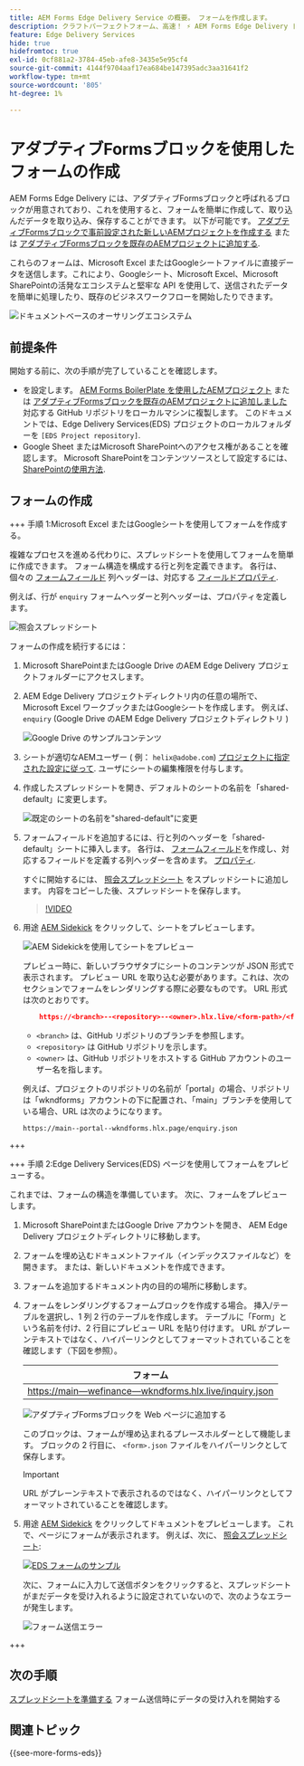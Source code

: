 ```yaml
---
title: AEM Forms Edge Delivery Service の概要。 フォームを作成します。
description: クラフトパーフェクトフォーム、高速！ ⚡ AEM Forms Edge Delivery ドキュメントベースのオーサリング=超高速で SEO に対応したフォームで、より幸せなユーザーと検索エンジンを実現。
feature: Edge Delivery Services
hide: true
hidefromtoc: true
exl-id: 0cf881a2-3784-45eb-afe8-3435e5e95cf4
source-git-commit: 4144f9704aaf17ea684be147395adc3aa31641f2
workflow-type: tm+mt
source-wordcount: '805'
ht-degree: 1%

---
```


# アダプティブFormsブロックを使用したフォームの作成

AEM Forms Edge Delivery には、アダプティブFormsブロックと呼ばれるブロックが用意されており、これを使用すると、フォームを簡単に作成して、取り込んだデータを取り込み、保存することができます。 以下が可能です。 [アダプティブFormsブロックで事前設定された新しいAEMプロジェクトを作成する](/help/edge/docs/forms/tutorial.md#create-a-new-aem-project-pre-configured-with-adaptive-forms-block) または [アダプティブFormsブロックを既存のAEMプロジェクトに追加する](/help/edge/docs/forms/tutorial.md#add-adaptive-forms-block-to-your-existing-aem-project).

これらのフォームは、Microsoft Excel またはGoogleシートファイルに直接データを送信します。これにより、Googleシート、Microsoft Excel、Microsoft SharePointの活発なエコシステムと堅牢な API を使用して、送信されたデータを簡単に処理したり、既存のビジネスワークフローを開始したりできます。

![ドキュメントベースのオーサリングエコシステム](/help/edge/assets/document-based-authoring-workflow-create-form.png)




## 前提条件

開始する前に、次の手順が完了していることを確認します。

* を設定します。 [AEM Forms BoilerPlate を使用したAEMプロジェクト](/help/edge/docs/forms/tutorial.md#create-a-new-aem-project-pre-configured-with-adaptive-forms-block) または [アダプティブFormsブロックを既存のAEMプロジェクトに追加しました](/help/edge/docs/forms/tutorial.md#add-adaptive-forms-block-to-your-existing-aem-project) 対応する GitHub リポジトリをローカルマシンに複製します。
このドキュメントでは、Edge Delivery Services(EDS) プロジェクトのローカルフォルダーを `[EDS Project repository]`.
* Google Sheet またはMicrosoft SharePointへのアクセス権があることを確認します。 Microsoft SharePointをコンテンツソースとして設定するには、 [SharePointの使用方法](https://www.aem.live/docs/setup-customer-SharePoint).



## フォームの作成

<!-- 

+++ Step 1: Add the Adaptive Forms Block to your Edge Delivery Services (EDS) project.

The Adaptive  empowers users to create forms for an Edge Delivery ServicesSite. However, this block isn't included in the default AEM boilerplate (used to create an Edge Delivery Services project). To seamlessly integrate the Adaptive Forms Block into your Edge Delivery Services project:

1. **Clone the Adaptive Forms Block repository**: Clone the [Adaptive Forms Block repository](https://github.com/adobe-rnd/form-block) on your local machine. It contains the code to render the form on an EDS webpage. In this document, the local folder of your Forms Block repository is referred as `[Adaptive Forms Block repository]`.
1. **Locate the Adaptive Forms Block Repository:** Access the [Adaptive Forms Block repository]/blocks/src folder and copy its content. 

1. on your local machine and copy the `form` folder. 
1. **Paste the Adaptive Forms Block's code into your EDS Project:**
Navigate to the [EDS Project repository]/blocks/ folder on your local machine and create a 'form' folder. Paste the `[Adaptive Forms Block repository]/blocks/src content`, copied in perevious step to the `[EDS Project repository]/blocks/form` folder.
1. **Commit Changes to GitHub:** Check in the `[EDS Project repository]/blocks/form` folder and its underlying files to your Edge Delivery Services project on GitHub.

After completing these steps, the Adaptive Forms Block is successfully added to your Edge Delivery Services (EDS) project repository on GitHub. You can now create and add forms to a EDS Sites page.
 

**Troubleshooting GitHub build issues**

Ensure a smooth GitHub build process by addressing potential issues:

* **Resolve Module Path Error:**
    If you encounter the error "Unable to resolve path to module "'../../scripts/lib-franklin.js'", navigate to the [EDS Project]/blocks/forms/form.js file. Update the import statement by replacing the lib-franklin.js file with the aem.js file.

* **Handle Linting Errors:**
    Should you come across any linting errors, you can bypass them. Open the [EDS Project]/package.json file and modify the "lint" script from "lint": "npm run lint:js && npm run lint:css" to "lint": "echo 'skipping linting for now'". Save the file and commit the changes to your GitHub project.

+++

-->

+++ 手順 1:Microsoft Excel またはGoogleシートを使用してフォームを作成する。

複雑なプロセスを進める代わりに、スプレッドシートを使用してフォームを簡単に作成できます。 フォーム構造を構成する行と列を定義できます。 各行は、個々の [フォームフィールド](/help/edge/docs/forms/form-components.md#available-components) 列ヘッダーは、対応する [フィールドプロパティ](/help/edge/docs/forms/form-components.md#components-properties).

例えば、行が `enquiry` フォームヘッダーと列ヘッダーは、プロパティを定義します。

![照会スプレッドシート](/help/edge/assets/enquiry-form-spreadsheet.png)

フォームの作成を続行するには：

1. Microsoft SharePointまたはGoogle Drive のAEM Edge Delivery プロジェクトフォルダーにアクセスします。

1. AEM Edge Delivery プロジェクトディレクトリ内の任意の場所で、Microsoft Excel ワークブックまたはGoogleシートを作成します。 例えば、 `enquiry` (Google Drive のAEM Edge Delivery プロジェクトディレクトリ )

   ![Google Drive のサンプルコンテンツ](/help/edge/assets/upload-sample-files-to-your-content-folder.png)

1. シートが適切なAEMユーザー ( 例： `helix@adobe.com`) [プロジェクトに指定された設定に従って](https://www.aem.live/docs/setup-customer-SharePoint). ユーザにシートの編集権限を付与します。

1. 作成したスプレッドシートを開き、デフォルトのシートの名前を「shared-default」に変更します。

   ![既定のシートの名前を&quot;shared-default&quot;に変更](/help/edge/assets/rename-sheet-to-shared-default.png)

1. フォームフィールドを追加するには、行と列のヘッダーを「shared-default」シートに挿入します。 各行は、 [フォームフィールド](/help/edge/docs/forms/form-components.md#available-components)を作成し、対応するフィールドを定義する列ヘッダーを含めます。 [プロパティ](/help/edge/docs/forms/form-components.md#components-properties).


   すぐに開始するには、 [照会スプレッドシート](https://docs.google.com/spreadsheets/d/196lukD028RDK_evBelkOonPxC7w0l_IiJ-Yx3DvMfNk/edit#gid=0) をスプレッドシートに追加します。 内容をコピーした後、スプレッドシートを保存します。

   >[!VIDEO](https://video.tv.adobe.com/v/3427468?quality=12&learn=on)


1. 用途 [AEM Sidekick](https://www.aem.live/developer/tutorial#preview-and-publish-your-content) をクリックして、シートをプレビューします。

   ![AEM Sidekickを使用してシートをプレビュー](/help/edge/assets/preview-form.png)

   プレビュー時に、新しいブラウザタブにシートのコンテンツが JSON 形式で表示されます。 プレビュー URL を取り込む必要があります。これは、次のセクションでフォームをレンダリングする際に必要なものです。 URL 形式は次のとおりです。


   ```JSON
       https://<branch>--<repository>--<owner>.hlx.live/<form-path>/<form-file-name>.json
   ```

   * `<branch>` は、GitHub リポジトリのブランチを参照します。
   * `<repository>` は GitHub リポジトリを示します。
   * `<owner>` は、GitHub リポジトリをホストする GitHub アカウントのユーザー名を指します。

   例えば、プロジェクトのリポジトリの名前が「portal」の場合、リポジトリは「wkndforms」アカウントの下に配置され、「main」ブランチを使用している場合、URL は次のようになります。

   `https://main--portal--wkndforms.hlx.page/enquiry.json`


+++

+++ 手順 2:Edge Delivery Services(EDS) ページを使用してフォームをプレビューする。


これまでは、フォームの構造を準備しています。 次に、フォームをプレビューします。

1. Microsoft SharePointまたはGoogle Drive アカウントを開き、 AEM Edge Delivery プロジェクトディレクトリに移動します。



1. フォームを埋め込むドキュメントファイル（インデックスファイルなど）を開きます。 または、新しいドキュメントを作成できます。

1. フォームを追加するドキュメント内の目的の場所に移動します。

1. フォームをレンダリングするフォームブロックを作成する場合。 挿入/テーブルを選択し、1 列 2 行のテーブルを作成します。 テーブルに「Form」という名前を付け、2 行目にプレビュー URL を貼り付けます。 URL がプレーンテキストではなく、ハイパーリンクとしてフォーマットされていることを確認します（下図を参照）。

   | フォーム |
   |---|
   | [https://main—wefinance—wkndforms.hlx.live/inquiry.json](https://main--wefinance--wkndforms.hlx.live/enquiry.json) |


   ![アダプティブFormsブロックを Web ページに追加する](/help/edge/assets/add-adaptive-forms-block.png)

   このブロックは、フォームが埋め込まれるプレースホルダーとして機能します。 ブロックの 2 行目に、 `<form>.json` ファイルをハイパーリンクとして保存します。

   >[!IMPORTANT]
   >
   >
   > URL がプレーンテキストで表示されるのではなく、ハイパーリンクとしてフォーマットされていることを確認します。


1. 用途 [AEM Sidekick](https://www.aem.live/developer/tutorial#preview-and-publish-your-content) をクリックしてドキュメントをプレビューします。 これで、ページにフォームが表示されます。 例えば、次に、 [照会スプレッドシート](https://docs.google.com/spreadsheets/d/196lukD028RDK_evBelkOonPxC7w0l_IiJ-Yx3DvMfNk/edit#gid=0):


   [![EDS フォームのサンプル](/help/edge/assets/eds-form.png)](https://main--portal--wkndforms.hlx.live/)

   次に、フォームに入力して送信ボタンをクリックすると、スプレッドシートがまだデータを受け入れるように設定されていないので、次のようなエラーが発生します。

   ![フォーム送信エラー](/help/edge/assets/form-error.png)

+++


## 次の手順

[スプレッドシートを準備する](/help/edge/docs/forms/submit-forms.md) フォーム送信時にデータの受け入れを開始する


## 関連トピック

{{see-more-forms-eds}}
